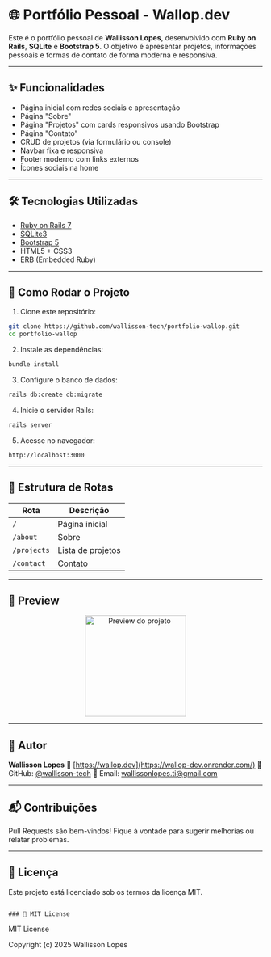# 🌐 Portfólio Pessoal - Wallop.dev

Este é o portfólio pessoal de **Wallisson Lopes**, desenvolvido com **Ruby on Rails**, **SQLite** e **Bootstrap 5**. O objetivo é apresentar projetos, informações pessoais e formas de contato de forma moderna e responsiva.

---

## ✨ Funcionalidades

- Página inicial com redes sociais e apresentação
- Página "Sobre"
- Página "Projetos" com cards responsivos usando Bootstrap
- Página "Contato"
- CRUD de projetos (via formulário ou console)
- Navbar fixa e responsiva
- Footer moderno com links externos
- Ícones sociais na home

---

## 🛠️ Tecnologias Utilizadas

- [Ruby on Rails 7](https://rubyonrails.org/)
- [SQLite3](https://www.sqlite.org/)
- [Bootstrap 5](https://getbootstrap.com/)
- HTML5 + CSS3
- ERB (Embedded Ruby)

---

## 🚀 Como Rodar o Projeto

1. Clone este repositório:

```bash
git clone https://github.com/wallisson-tech/portfolio-wallop.git
cd portfolio-wallop
```

2. Instale as dependências:

```bash
bundle install
```

3. Configure o banco de dados:

```bash
rails db:create db:migrate
```

4. Inicie o servidor Rails:

```bash
rails server
```

5. Acesse no navegador:

```
http://localhost:3000
```

---

## 📁 Estrutura de Rotas

| Rota         | Descrição           |
|--------------|---------------------|
| `/`          | Página inicial      |
| `/about`     | Sobre               |
| `/projects`  | Lista de projetos   |
| `/contact`   | Contato             |

---

## 📸 Preview

<p align="center">
  <img src="assets/images/img-project-wallop.png" alt="Preview do projeto" width="200">
</p>

---

## 👤 Autor

**Wallisson Lopes** 
🔗 [https://wallop.dev](https://wallop-dev.onrender.com/)
🐙 GitHub: [@wallisson-tech](https://github.com/wallisson-tech)
📧 Email: wallissonlopes.ti@gmail.com

---

## 📬 Contribuições
Pull Requests são bem-vindos! Fique à vontade para sugerir melhorias ou relatar problemas.

---

## 📝 Licença
Este projeto está licenciado sob os termos da licença MIT.

```

### 📄 MIT License
```
MIT License

Copyright (c) 2025 Wallisson Lopes 

``` 
